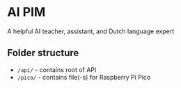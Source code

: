 # AI PIM

A helpful AI teacher, assistant, and Dutch language expert

## Folder structure
* `/api/` - contains root of API
* `/pico/` - contains file(-s) for Raspberry Pi Pico

